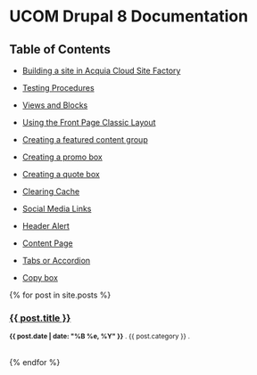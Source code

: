 # UCOM Drupal 8 Documentation

## Table of Contents

* [Building a site in Acquia Cloud Site Factory](BUILDING_SITE_IN_ACSF)

* [Testing Procedures](TESTING)

* [Views and Blocks](VIEWS_BLOCKS)

* [Using the Front Page Classic Layout](FRONT_PAGE_CLASSIC)

* [Creating a featured content group](FEATURED_CONTENT_GROUP)

* [Creating a promo box](PROMO_BOX.md)

* [Creating a quote box](QUOTE_BOX.md)

* [Clearing Cache](CLEAR_CACHE.md)

* [Social Media Links](SOCIAL_LINKS_FOOTER.md)

* [Header Alert](HEADER_ALERT.md)

* [Content Page](CONTENT_PAGE.md)

* [Tabs or Accordion](TABBED_ACCORDION.md)

* [Copy box](COPY_BOX.md)


{% for post in site.posts %}	
    <h3><a href="{{ post.url }}">{{ post.title }}</a></h3>
    <p><small><strong>{{ post.date | date: "%B %e, %Y" }}</strong> . {{ post.category }} . <a href="http://erjjones.github.com{{ post.url }}#disqus_thread"></a></small></p>			
{% endfor %}